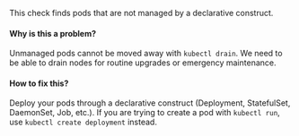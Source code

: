 This check finds pods that are not managed by a declarative construct.

#### Why is this a problem?

Unmanaged pods cannot be moved away with `kubectl drain`.
We need to be able to drain nodes for routine upgrades or emergency maintenance.

#### How to fix this?

Deploy your pods through a declarative construct (Deployment, StatefulSet, DaemonSet, Job, etc.).
If you are trying to create a pod with `kubectl run`, use `kubectl create deployment` instead.
